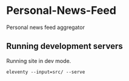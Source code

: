 # Personal-News-Feed
Personal news feed aggregator


## Running development servers
Running site in dev mode.
```
eleventy --input=src/ --serve
```